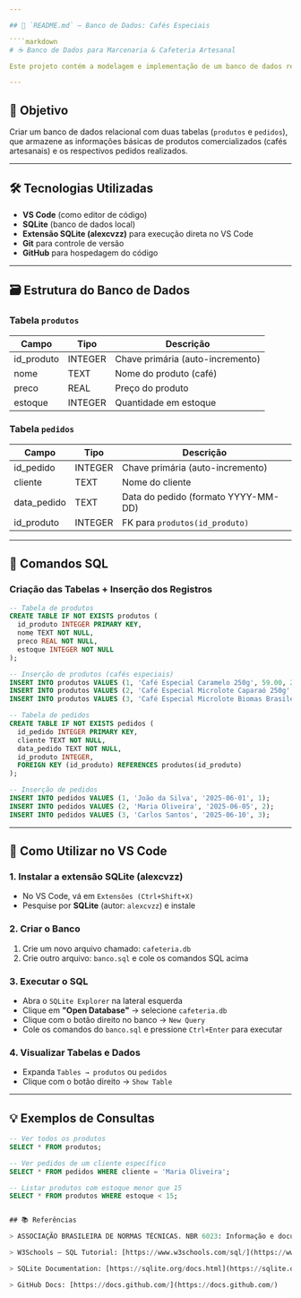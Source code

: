 ```yaml
---

## 📄 `README.md` — Banco de Dados: Cafés Especiais

````markdown
# ☕ Banco de Dados para Marcenaria & Cafeteria Artesanal

Este projeto contém a modelagem e implementação de um banco de dados relacional utilizando **SQLite**, com foco em produtos e pedidos de cafés especiais artesanais. A ideia surgiu a partir da adaptação de um sistema web para uma marcenaria local que também comercializa cafés e itens especiais.

---
```


## 📌 Objetivo

Criar um banco de dados relacional com duas tabelas (`produtos` e `pedidos`), que armazene as informações básicas de produtos comercializados (cafés artesanais) e os respectivos pedidos realizados.

---

## 🛠 Tecnologias Utilizadas

- **VS Code** (como editor de código)
- **SQLite** (banco de dados local)
- **Extensão SQLite (alexcvzz)** para execução direta no VS Code
- **Git** para controle de versão
- **GitHub** para hospedagem do código

---

## 🗃 Estrutura do Banco de Dados

### Tabela `produtos`

| Campo      | Tipo      | Descrição                                |
|------------|-----------|-------------------------------------------|
| id_produto | INTEGER   | Chave primária (auto-incremento)          |
| nome       | TEXT      | Nome do produto (café)                    |
| preco      | REAL      | Preço do produto                          |
| estoque    | INTEGER   | Quantidade em estoque                    |

### Tabela `pedidos`

| Campo       | Tipo    | Descrição                                |
|-------------|---------|-------------------------------------------|
| id_pedido   | INTEGER | Chave primária (auto-incremento)          |
| cliente     | TEXT    | Nome do cliente                           |
| data_pedido | TEXT    | Data do pedido (formato YYYY-MM-DD)       |
| id_produto  | INTEGER | FK para `produtos(id_produto)`            |

---

## 🧾 Comandos SQL

### Criação das Tabelas + Inserção dos Registros

```sql
-- Tabela de produtos
CREATE TABLE IF NOT EXISTS produtos (
  id_produto INTEGER PRIMARY KEY,
  nome TEXT NOT NULL,
  preco REAL NOT NULL,
  estoque INTEGER NOT NULL
);

-- Inserção de produtos (cafés especiais)
INSERT INTO produtos VALUES (1, 'Café Especial Caramelo 250g', 59.00, 20);
INSERT INTO produtos VALUES (2, 'Café Especial Microlote Caparaó 250g', 68.00, 15);
INSERT INTO produtos VALUES (3, 'Café Especial Microlote Biomas Brasileiros 250g', 80.00, 10);

-- Tabela de pedidos
CREATE TABLE IF NOT EXISTS pedidos (
  id_pedido INTEGER PRIMARY KEY,
  cliente TEXT NOT NULL,
  data_pedido TEXT NOT NULL,
  id_produto INTEGER,
  FOREIGN KEY (id_produto) REFERENCES produtos(id_produto)
);

-- Inserção de pedidos
INSERT INTO pedidos VALUES (1, 'João da Silva', '2025-06-01', 1);
INSERT INTO pedidos VALUES (2, 'Maria Oliveira', '2025-06-05', 2);
INSERT INTO pedidos VALUES (3, 'Carlos Santos', '2025-06-10', 3);
````

---

## 🧪 Como Utilizar no VS Code

### 1. Instalar a extensão SQLite (alexcvzz)

* No VS Code, vá em `Extensões (Ctrl+Shift+X)`
* Pesquise por **SQLite** (autor: `alexcvzz`) e instale

### 2. Criar o Banco

1. Crie um novo arquivo chamado: `cafeteria.db`
2. Crie outro arquivo: `banco.sql` e cole os comandos SQL acima

### 3. Executar o SQL

* Abra o `SQLite Explorer` na lateral esquerda
* Clique em **"Open Database"** → selecione `cafeteria.db`
* Clique com o botão direito no banco → `New Query`
* Cole os comandos do `banco.sql` e pressione `Ctrl+Enter` para executar

### 4. Visualizar Tabelas e Dados

* Expanda `Tables → produtos` ou `pedidos`
* Clique com o botão direito → `Show Table`

---

## 💡 Exemplos de Consultas

```sql
-- Ver todos os produtos
SELECT * FROM produtos;

-- Ver pedidos de um cliente específico
SELECT * FROM pedidos WHERE cliente = 'Maria Oliveira';

-- Listar produtos com estoque menor que 15
SELECT * FROM produtos WHERE estoque < 15;


## 📚 Referências

> ASSOCIAÇÃO BRASILEIRA DE NORMAS TÉCNICAS. NBR 6023: Informação e documentação – Referências – Elaboração. Rio de Janeiro, 2018.

> W3Schools – SQL Tutorial: [https://www.w3schools.com/sql/](https://www.w3schools.com/sql/)

> SQLite Documentation: [https://sqlite.org/docs.html](https://sqlite.org/docs.html)

> GitHub Docs: [https://docs.github.com/](https://docs.github.com/)

```


```
